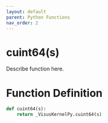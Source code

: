```yaml
---
layout: default
parent: Python Functions
nav_order: 2
---
```


# cuint64(s)

Describe function here.

# Function Definition

```python
def cuint64(s):
    return _VisusKernelPy.cuint64(s)
```